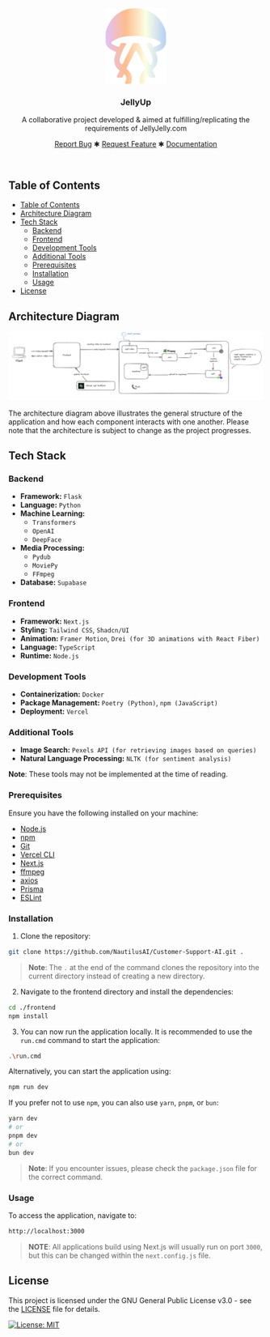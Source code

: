 <br />
<div align="center">
  <a href="#">
  <img src="repo-assets/jellyup-logo.png" alt="JellyUp Logo" height="150">
  </a>

<h3 align="center">
    JellyUp
</h3>
  <p align="center">
    A collaborative project developed & aimed at fulfilling/replicating the requirements of <a>JellyJelly.com</a>
    <br />
    <div align="center">
        <a href="#">Report Bug</a>
        ✱
        <a href="#">Request Feature</a>
        ✱
        <a href="#">Documentation</a>
    </div>
  </p>
</div>
<br>

## Table of Contents

- [Table of Contents](#table-of-contents)
- [Architecture Diagram](#architecture-diagram)
- [Tech Stack](#tech-stack)
  - [Backend](#backend)
  - [Frontend](#frontend)
  - [Development Tools](#development-tools)
  - [Additional Tools](#additional-tools)
  - [Prerequisites](#prerequisites)
  - [Installation](#installation)
  - [Usage](#usage)
- [License](#license)

## Architecture Diagram
![Architecture-Diagram](repo-assets/architecture.png)

The architecture diagram above illustrates the general structure of the application and how each component interacts with one another. Please note that the architecture is subject to change as the project progresses.

## Tech Stack

### Backend
- **Framework:** `Flask`
- **Language:** `Python`
- **Machine Learning:**
  - `Transformers`
  - `OpenAI`
  - `DeepFace`
- **Media Processing:**
  - `Pydub`
  - `MoviePy`
  - `FFmpeg`
- **Database:** `Supabase`

### Frontend
- **Framework:** `Next.js`
- **Styling:** `Tailwind CSS`, `Shadcn/UI`
- **Animation:** `Framer Motion`, `Drei (for 3D animations with React Fiber)`
- **Language:** `TypeScript`
- **Runtime:** `Node.js`

### Development Tools
- **Containerization:** `Docker`
- **Package Management:** `Poetry (Python)`, `npm (JavaScript)`
- **Deployment:** `Vercel`

### Additional Tools
- **Image Search:** `Pexels API (for retrieving images based on queries)`
- **Natural Language Processing:** `NLTK (for sentiment analysis)`

**Note**: These tools may not be implemented at the time of reading.

### Prerequisites

Ensure you have the following installed on your machine:
- [Node.js](https://nodejs.org/en/)
- [npm](https://www.npmjs.com/)
- [Git](https://git-scm.com/)
- [Vercel CLI](https://vercel.com/download)
- [Next.js](https://nextjs.org/)
- [ffmpeg](https://ffmpeg.org/)
- [axios](https://axios-http.com/)
- [Prisma](https://www.prisma.io/)
- [ESLint](https://eslint.org/)

### Installation

1. Clone the repository:
```bash
git clone https://github.com/NautilusAI/Customer-Support-AI.git .
```

> **Note**: The `.` at the end of the command clones the repository into the current directory instead of creating a new directory.

2. Navigate to the frontend directory and install the dependencies:
```bash
cd ./frontend
npm install
```

3. You can now run the application locally. It is recommended to use the `run.cmd` command to start the application:
```bash
.\run.cmd
```

Alternatively, you can start the application using:
```bash
npm run dev
```

If you prefer not to use `npm`, you can also use `yarn`, `pnpm`, or `bun`:
```bash
yarn dev
# or
pnpm dev
# or
bun dev
```

   > **Note**: If you encounter issues, please check the `package.json` file for the correct command.

### Usage

To access the application, navigate to: 
```bash
http://localhost:3000
```

> **NOTE**: All applications build using Next.js will usually run on port `3000`, but this can be changed within the `next.config.js` file.

## License

This project is licensed under the GNU General Public License v3.0 - see the [LICENSE](LICENSE) file for details.

[![License: MIT](https://img.shields.io/badge/License-MIT-blue.svg)](https://opensource.org/licenses/MIT)
